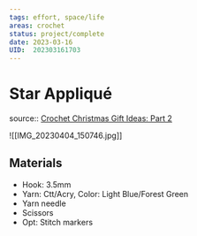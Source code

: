 ```yaml
---
tags: effort, space/life
areas: crochet 
status: project/complete
date: 2023-03-16
UID:  202303161703
---
```


# Star Appliqué

source:: [Crochet Christmas Gift Ideas: Part 2](https://youtu.be/xw1ZcYFJTZE)

![[IMG_20230404_150746.jpg]]

## Materials
- Hook: 3.5mm
- Yarn: Ctt/Acry, Color: Light Blue/Forest Green
- Yarn needle
- Scissors
- Opt: Stitch markers 
